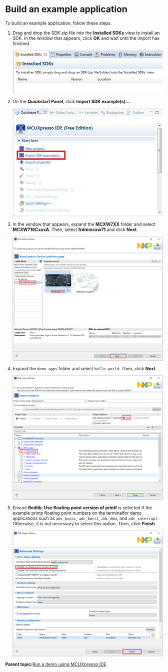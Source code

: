 # Build an example application

To build an example application, follow these steps.

1.  Drag and drop the SDK zip file into the **Installed SDKs** view to install an SDK. In the window that appears, click **OK** and wait until the import has finished.

    ![](../images/ide_installing_an_sdk.jpg "Install an SDK")

2.  On the **Quickstart Panel**, click **Import SDK example\(s\)…**.

    ![](../images/ide_importing_an_sdk_example.jpg "Import an SDK example")

3.  In the window that appears, expand the **MCXW7XX** folder and select **MCXW716CxxxA**. Then, select **frdmmcxw71** and click **Next**.

    ![](../images/ide_selecting_k32w148_board.png "Select the frdmmcxw71 board")

4.  Expand the `demo_apps` folder and select `hello_world`. Then, click **Next**.

    ![](../images/ide_selecting_hello_world.png "Select hello_world")

5.  Ensure **Redlib: Use floating point version of printf** is selected if the example prints floating point numbers on the terminalfor demo applications such as `adc_basic`, `adc_burst`, `adc_dma`, and `adc_interrupt`. Otherwise, it is not necessary to select this option. Then, click **Finish**.

    ![](../images/ide_selecting_user_floating_print_version_of_print.png "Select Use floating point version of printf")


**Parent topic:**[Run a demo using MCUXpresso IDE](../topics/run_a_demo_using_mcuxpresso_ide.md)

